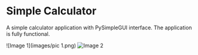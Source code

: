 # Simple Calculator
A simple calculator application with PySimpleGUI interface. The application is fully functional.


![Image 1](images/pic 1.png)
![Image 2](https://github.com/lestec-al/simple-calculator/raw/main/images/icon.png)
